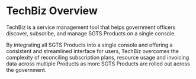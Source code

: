 # TechBiz Overview

TechBiz is a service management tool that helps government officers discover, subscribe, and manage SGTS Products on a single console.

By integrating all SGTS Products into a single console and offering a consistent and streamlined interface for users, TechBiz overcomes the complexity of reconciling subscription plans, resource usage and invoicing data across multiple Products as more SGTS Products are rolled out across the government.


